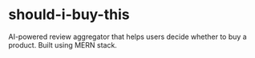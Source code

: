 # should-i-buy-this
AI-powered review aggregator that helps users decide whether to buy a product. Built using MERN stack. 
